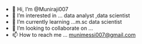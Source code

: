 - 👋 Hi, I’m @Muniraji007
- 👀 I’m interested in ... data analyst ,data scientist
- 🌱 I’m currently learning ...m.sc data scientist
- 💞️ I’m looking to collaborate on ...
- 📫 How to reach me ... munimessi007@gmail.com

<!---
Muniraji007/Muniraji007 is a ✨ special ✨ repository because its `README.md` (this file) appears on your GitHub profile.
You can click the Preview link to take a look at your changes.
--->
